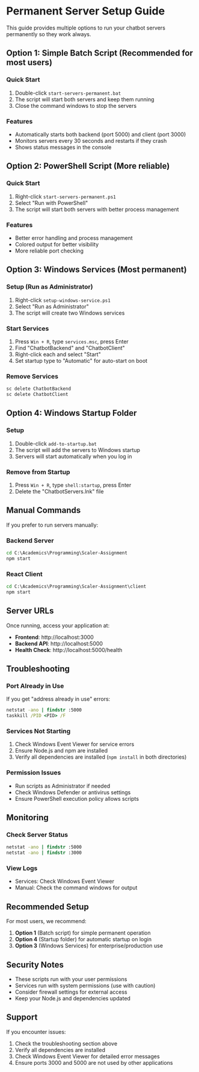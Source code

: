 # Permanent Server Setup Guide

This guide provides multiple options to run your chatbot servers permanently so they work always.

## Option 1: Simple Batch Script (Recommended for most users)

### Quick Start
1. Double-click `start-servers-permanent.bat`
2. The script will start both servers and keep them running
3. Close the command windows to stop the servers

### Features
- Automatically starts both backend (port 5000) and client (port 3000)
- Monitors servers every 30 seconds and restarts if they crash
- Shows status messages in the console

## Option 2: PowerShell Script (More reliable)

### Quick Start
1. Right-click `start-servers-permanent.ps1`
2. Select "Run with PowerShell"
3. The script will start both servers with better process management

### Features
- Better error handling and process management
- Colored output for better visibility
- More reliable port checking

## Option 3: Windows Services (Most permanent)

### Setup (Run as Administrator)
1. Right-click `setup-windows-service.ps1`
2. Select "Run as Administrator"
3. The script will create two Windows services

### Start Services
1. Press `Win + R`, type `services.msc`, press Enter
2. Find "ChatbotBackend" and "ChatbotClient"
3. Right-click each and select "Start"
4. Set startup type to "Automatic" for auto-start on boot

### Remove Services
```cmd
sc delete ChatbotBackend
sc delete ChatbotClient
```

## Option 4: Windows Startup Folder

### Setup
1. Double-click `add-to-startup.bat`
2. The script will add the servers to Windows startup
3. Servers will start automatically when you log in

### Remove from Startup
1. Press `Win + R`, type `shell:startup`, press Enter
2. Delete the "ChatbotServers.lnk" file

## Manual Commands

If you prefer to run servers manually:

### Backend Server
```cmd
cd C:\Academics\Programming\Scaler-Assignment
npm start
```

### React Client
```cmd
cd C:\Academics\Programming\Scaler-Assignment\client
npm start
```

## Server URLs

Once running, access your application at:
- **Frontend**: http://localhost:3000
- **Backend API**: http://localhost:5000
- **Health Check**: http://localhost:5000/health

## Troubleshooting

### Port Already in Use
If you get "address already in use" errors:
```cmd
netstat -ano | findstr :5000
taskkill /PID <PID> /F
```

### Services Not Starting
1. Check Windows Event Viewer for service errors
2. Ensure Node.js and npm are installed
3. Verify all dependencies are installed (`npm install` in both directories)

### Permission Issues
- Run scripts as Administrator if needed
- Check Windows Defender or antivirus settings
- Ensure PowerShell execution policy allows scripts

## Monitoring

### Check Server Status
```cmd
netstat -ano | findstr :5000
netstat -ano | findstr :3000
```

### View Logs
- Services: Check Windows Event Viewer
- Manual: Check the command windows for output

## Recommended Setup

For most users, we recommend:
1. **Option 1** (Batch script) for simple permanent operation
2. **Option 4** (Startup folder) for automatic startup on login
3. **Option 3** (Windows Services) for enterprise/production use

## Security Notes

- These scripts run with your user permissions
- Services run with system permissions (use with caution)
- Consider firewall settings for external access
- Keep your Node.js and dependencies updated

## Support

If you encounter issues:
1. Check the troubleshooting section above
2. Verify all dependencies are installed
3. Check Windows Event Viewer for detailed error messages
4. Ensure ports 3000 and 5000 are not used by other applications

